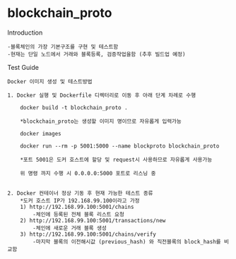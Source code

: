 # blockchain_proto

Introduction

    -블록체인의 가장 기본구조를 구현 및 테스트함
    -현재는 단일 노드에서 거래와 블록등록, 검증작업을함 (추후 빌드업 예정)
    

Test Guide

    Docker 이미지 생성 및 테스트방법

    1. Docker 실행 및 Dockerfile 디렉터리로 이동 후 아래 단계 차례로 수행

    	docker build -t blockchain_proto .

    	*blockchain_proto는 생성할 이미지 명이므로 자유롭게 입력가능

        docker images

        docker run --rm -p 5001:5000 --name blockproto blockchain_proto

        *포트 5001은 도커 호스트에 할당 및 request시 사용하므로 자유롭게 사용가능

        위 명령 까지 수행 시 0.0.0.0:5000 포트로 리스닝 중


    2. Docker 컨테이너 정상 기동 후 현재 가능한 테스트 종류 
        *도커 호스트 IP가 192.168.99.100이라고 가정
        1) http://192.168.99.100:5001/chains
        	-체인에 등록된 전체 블록 리스트 요청
    	2) http://192.168.99.100:5001/transactions/new
    		-체인에 새로운 거래 블록 생성
    	3) http://192.168.99.100:5001/chains/verify
    		-마지막 블록의 이전해시값 (previous_hash) 와 직전블록의 block_hash를 비교함
